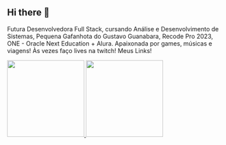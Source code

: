 ## Hi there 👋
Futura Desenvolvedora Full Stack, cursando Análise e Desenvolvimento de Sistemas, Pequena Gafanhota do Gustavo Guanabara, Recode Pro 2023, ONE - Oracle Next Education + Alura. Apaixonada por games, músicas e viagens! Às vezes faço lives na twitch! Meus Links!



<div style="display: flex; gap: 10px;">
  <a href="https://github.com/Trentin1">
  <img loading="lazy" height="180em" src="https://github-readme-stats.vercel.app/api?username=Trentin1&show_icons=true&theme=dracula&include_all_commits=true&count_private=true"/>
  <img loading="lazy" height="180em" src="https://github-readme-stats.vercel.app/api/top-langs/?username=Trentin1&layout=compact&langs_count=7&theme=dracula"/>
</div>


